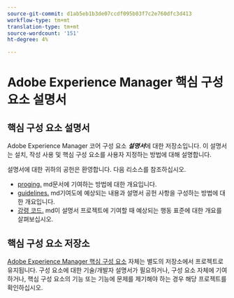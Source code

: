 ```yaml
---
source-git-commit: d1ab5eb1b3de07ccdf095b03f7c2e760dfc3d413
workflow-type: tm+mt
translation-type: tm+mt
source-wordcount: '151'
ht-degree: 4%

---
```

# Adobe Experience Manager 핵심 구성 요소 설명서

## 핵심 구성 요소 설명서

Adobe Experience Manager 코어 구성 요소 ***설명서***&#x200B;에 대한 저장소입니다. 이 설명서는 설치, 작성 사용 및 핵심 구성 요소를 사용자 지정하는 방법에 대해 설명합니다.

설명서에 대한 귀하의 공헌은 환영합니다. 다음 리소스를 참조하십시오.

* [proging.](contributing.md) md문서에 기여하는 방법에 대한 개요입니다.
* [guidelines.](guidelines.md) md기여도에 예상되는 내용과 설명서 공헌 사항을 구성하는 방법에 대한 개요입니다.
* [강령 코드.](code-of-conduct.md) md이 설명서 프로젝트에 기여할 때 예상되는 행동 표준에 대한 개요를 살펴보십시오.

## 핵심 구성 요소 저장소

[Adobe Experience Manager 핵심 구성 요소](https://github.com/adobe/aem-core-wcm-components) 자체는 별도의 저장소에서 프로젝트로 유지됩니다. 구성 요소에 대한 기술/개발자 설명서가 필요하거나, 구성 요소 자체에 기여하거나, 핵심 구성 요소의 기능 또는 기능에 문제를 제기해야 하는 경우 해당 프로젝트를 확인하십시오.
